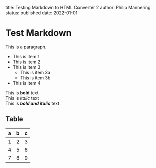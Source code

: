 title: Testing Markdown to HTML Converter 2
author: Philip Mannering
status: published
date: 2022-01-01

# Test Markdown

This is a paragraph.

* This is item 1
* This is item 2
* This is item 3
    * This is item 3a
    * This is item 3b
* This is item 4

This is **bold** text  
This is *italic* text  
This is ***bold and italic*** text  

## Table

a | b | c
---|---|---
1 | 2 | 3
4 | 5 | 6
7 | 8 | 9

